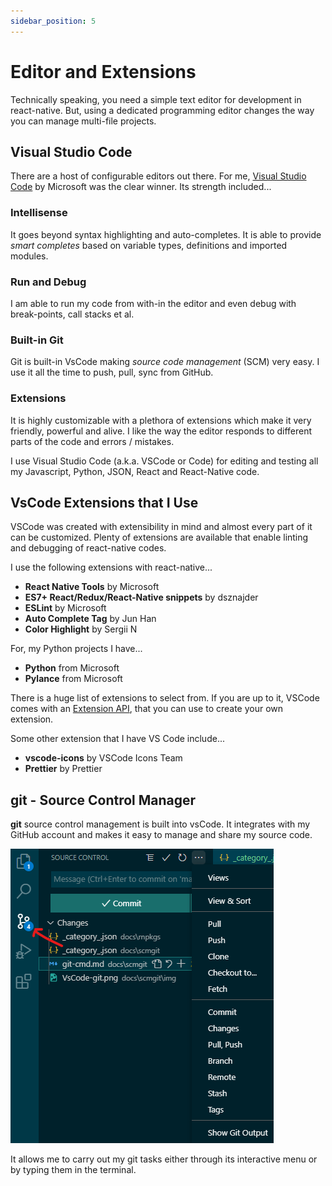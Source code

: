 ```yaml
---
sidebar_position: 5
---
```


# Editor and Extensions

Technically speaking, you need a simple text editor for development in react-native. But, using a dedicated programming editor changes the way you can manage multi-file projects.

## Visual Studio Code

There are a host of configurable editors out there. For me, [Visual Studio Code](https://code.visualstudio.com/) by Microsoft was the clear winner. Its strength included...

### Intellisense

It goes beyond syntax highlighting and auto-completes. It is able to provide *smart completes* based on variable types, definitions and imported modules.

### Run and Debug

I am able to run my code from with-in the editor and even debug with break-points, call stacks et al.

### Built-in Git

Git is built-in VsCode making *source code management* (SCM) very easy. I use it all the time to push, pull, sync from GitHub.

### Extensions

It is highly customizable with a plethora of extensions which make it very friendly, powerful and alive. I like the way the editor responds to different parts of the code and errors / mistakes.

I use Visual Studio Code (a.k.a. VSCode or Code) for editing and testing all my Javascript, Python, JSON, React and React-Native code.

## VsCode Extensions that I Use

VSCode was created with extensibility in mind and almost every part of it can be customized. Plenty of extensions are available that enable linting and debugging of react-native codes.

I use the following extensions with react-native...

* **React Native Tools** by Microsoft
* **ES7+ React/Redux/React-Native snippets** by dsznajder
* **ESLint** by Microsoft
* **Auto Complete Tag** by Jun Han
* **Color Highlight** by Sergii N

For, my Python projects I have...

* **Python** from Microsoft
* **Pylance** from Microsoft

There is a huge list of extensions to select from. If you are up to it, VSCode comes with an [Extension API](https://code.visualstudio.com/api), that you can use to create your own extension.

Some other extension that I have VS Code include...

* **vscode-icons** by VSCode Icons Team
* **Prettier** by Prettier

## git - Source Control Manager

**git** source control management is built into vsCode. It integrates with my GitHub account and makes it easy to manage and share my source code.

![git-options](img/VsCode-git.png)

It allows me to carry out my git tasks either through its interactive menu or by typing them in the terminal.

